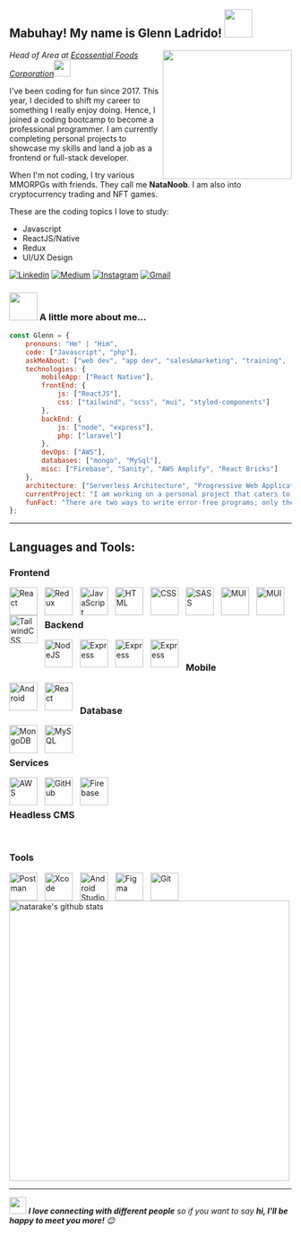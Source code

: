 <!-- Greeting -->
<h2>Mabuhay! My name is Glenn Ladrido! <img src="https://media.giphy.com/media/12oufCB0MyZ1Go/giphy.gif" width="50"></h2>
<img align='right' src="https://media.giphy.com/media/M9gbBd9nbDrOTu1Mqx/giphy.gif" width="230">

<!--Introduction -->
<p><em>Head of Area at <a href="https://efc.com.ph/">Ecossential Foods Corporation</a><img src="https://media.giphy.com/media/WUlplcMpOCEmTGBtBW/giphy.gif" width="30"> 
</em></p>

<p>I've been coding for fun since 2017. This year, I decided to shift my career to something I really enjoy doing. Hence, I joined a coding bootcamp to become a professional programmer. I am currently completing personal projects to showcase my skills and land a job as a frontend or full-stack developer.

When I'm not coding, I try various MMORPGs with friends. They call me <strong>NataNoob</strong>. I am also into cryptocurrency trading and NFT games.

These are the coding topics I love to study:</p>

<ul>
<li>Javascript</li>
<li>ReactJS/Native</li>
<li>Redux</li>
<li>UI/UX Design</li>
</ul>

<!-- Your badges -->
[![Linkedin](https://img.shields.io/badge/-Glenn%20Ladrido-blue?style=flat&logo=Linkedin&logoColor=white)](https://www.linkedin.com/in/glenn-ladrido-817250146)
[![Medium](https://img.shields.io/badge/-@gladwebdev-black?style=flat&logo=Medium&logoColor=white)](https://medium.com/@gladwebdev)
[![Instagram](https://img.shields.io/badge/-@natanoobs-c13584?style=flat&labelColor=c13584&logo=instagram&logoColor=white)](https://www.instagram.com/natanoobs)
[![Gmail](https://img.shields.io/badge/-Glenn%20Ladrido-c14438?style=flat&logo=Gmail&logoColor=white)](mailto:glenn.ladrido@gmail.com)

### <img src="https://media.giphy.com/media/VgCDAzcKvsR6OM0uWg/giphy.gif" width="50"> A little more about me...  

```javascript
const Glenn = {
    pronouns: "He" | "Him",
    code: ["Javascript", "php"],
    askMeAbout: ["web dev", "app dev", "sales&marketing", "training",  "tech"],
    technologies: {
        mobileApp: ["React Native"],
        frontEnd: {
            js: ["ReactJS"],
            css: ["tailwind", "scss", "mui", "styled-components"]
        },
        backEnd: {
            js: ["node", "express"],
            php: ["laravel"]
        },
        devOps: ["AWS"],
        databases: ["mongo", "MySql"],
        misc: ["Firebase", "Sanity", "AWS Amplify", "React Bricks"]
    },
    architecture: ["Serverless Architecture", "Progressive Web Applications", "Single Page Applications"],
    currentProject: "I am working on a personal project that caters to the needs of salesforce effectiveness managers utilizing a mobile app for user level employees and a dashboard website for admin level employees",
    funFact: "There are two ways to write error-free programs; only the third one works"
};
```

---
## Languages and Tools:
 
### Frontend

<img align="left" alt="React" width="50px" style="padding-right:10px;" src="https://cdn.jsdelivr.net/gh/devicons/devicon/icons/react/react-original.svg" />
<img align="left" alt="Redux" width="50px" style="padding-right:10px;" src="https://cdn.jsdelivr.net/gh/devicons/devicon/icons/redux/redux-original.svg" />
<img align="left" alt="JavaScript" width="50px" style="padding-right:10px;" src="https://cdn.jsdelivr.net/gh/devicons/devicon/icons/javascript/javascript-plain.svg" />
<img align="left" alt="HTML" width="50px" style="padding-right:10px;" src="https://cdn.jsdelivr.net/gh/devicons/devicon/icons/html5/html5-plain.svg" />
<img align="left" alt="CSS" width="50px" style="padding-right:10px;" src="https://cdn.jsdelivr.net/gh/devicons/devicon/icons/css3/css3-plain.svg" />
<img align="left" alt="SASS" width="50px" style="padding-right:10px;" src="https://cdn.jsdelivr.net/gh/devicons/devicon/icons/sass/sass-original.svg" />
<img align="left" alt="MUI" width="50px" style="padding-right:10px;" src="https://cdn.jsdelivr.net/gh/devicons/devicon/icons/materialui/materialui-original.svg" />
<img align="left" alt="MUI" width="50px" style="padding-right:10px;" src="https://cdn.jsdelivr.net/gh/devicons/devicon/icons/bootstrap/bootstrap-original.svg" />
<img align="left" alt="TailwindCSS" width="50px" style="padding-right:10px;" src="https://cdn.jsdelivr.net/gh/devicons/devicon/icons/tailwindcss/tailwindcss-plain.svg" /><br />

<br/>

### Backend

<img align="left" alt="NodeJS" width="50px" style="padding-right:10px;" src="https://cdn.jsdelivr.net/gh/devicons/devicon/icons/nodejs/nodejs-original.svg" />
<img align="left" alt="Express" width="50px" style="padding-right:10px;" src="https://cdn.jsdelivr.net/gh/devicons/devicon/icons/express/express-original.svg" />
<img img align="left" alt="Express" width="50px" style="padding-right:10px;" src="https://cdn.jsdelivr.net/gh/devicons/devicon/icons/laravel/laravel-plain.svg" />
<img img align="left" alt="Express" width="50px" style="padding-right:10px;" src="https://cdn.jsdelivr.net/gh/devicons/devicon/icons/php/php-original.svg" /> 

<br/>

### Mobile

<img align="left" alt="Android" width="50px" style="padding-right:10px;" src="https://cdn.jsdelivr.net/gh/devicons/devicon/icons/android/android-original-wordmark.svg" />
<img align="left" alt="React" width="50px" style="padding-right:10px;" src="https://cdn.jsdelivr.net/gh/devicons/devicon/icons/react/react-original.svg" />

<br/>

### Database

<img align="left" alt="MongoDB" width="50px" style="padding-right:10px;" src="https://cdn.jsdelivr.net/gh/devicons/devicon/icons/mongodb/mongodb-original.svg" />
<img align="left" alt="MySQL" width="50px" style="padding-right:10px;" src="https://cdn.jsdelivr.net/gh/devicons/devicon/icons/mysql/mysql-original-wordmark.svg" /><br />

<br/>

### Services

<img align="left" alt="AWS" width="50px" style="padding-right:10px;" src="https://cdn.jsdelivr.net/gh/devicons/devicon/icons/amazonwebservices/amazonwebservices-plain-wordmark.svg" />
<img align="left" alt="GitHub" width="50px" style="padding-right:10px;" src="https://user-images.githubusercontent.com/67447840/220037637-cff5669e-da0e-45de-98f1-cdf5b67fff26.png" />
<img align="left" alt="Firebase" width="50px" style="padding-right:10px;" src="https://cdn.jsdelivr.net/gh/devicons/devicon/icons/firebase/firebase-plain-wordmark.svg" /><br />

<br/>

### Headless CMS



<br/>

### Tools

<img align="left" alt="Postman" width="50px" style="padding-right:10px;" src="https://user-images.githubusercontent.com/67447840/220038329-e5213d83-ec34-4a82-9647-1b70ff8f2bfe.png" />
<img align="left" alt="Xcode" width="50px" style="padding-right:10px;" src="https://cdn.jsdelivr.net/gh/devicons/devicon/icons/xcode/xcode-original.svg" />
<img align="left" alt="Android Studio" width="50px" style="padding-right:10px;" src="https://cdn.jsdelivr.net/gh/devicons/devicon/icons/androidstudio/androidstudio-original.svg" />
<img align="left" alt="Figma" width="50px" style="padding-right:10px;" src="https://cdn.jsdelivr.net/gh/devicons/devicon/icons/figma/figma-original.svg" />
<img align="left" alt="Git" width="50px" style="padding-right:10px;" src="https://cdn.jsdelivr.net/gh/devicons/devicon/icons/git/git-original.svg" />

<br/>

<a href="https://github.com/natarake?tab=repositories">
    <img width="500" height="auto" alt="natarake's github stats" 
         src="https://github-readme-stats.vercel.app/api?username=natarake&show_icons=true&theme=algolia&count_private=true" /></a>

---
<img src="https://media.giphy.com/media/LnQjpWaON8nhr21vNW/giphy.gif" width="30"> <em><b>I love connecting with different people</b> so if you want to say <b>hi, I'll be happy to meet you more!</b> 😊</em>
